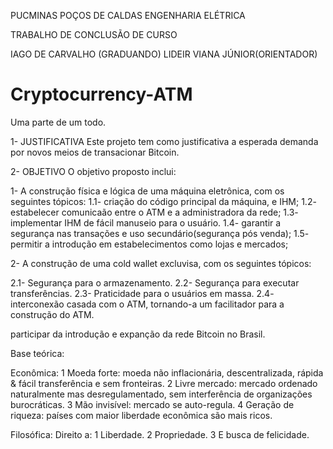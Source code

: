 PUCMINAS POÇOS DE CALDAS
ENGENHARIA ELÉTRICA

TRABALHO DE CONCLUSÃO DE CURSO

IAGO DE CARVALHO (GRADUANDO)
LIDEIR VIANA JÚNIOR(ORIENTADOR)

# Cryptocurrency-ATM
Uma parte de um todo.

1- JUSTIFICATIVA
  Este projeto tem como justificativa a esperada demanda por novos meios de transacionar Bitcoin.

2- OBJETIVO
  O objetivo proposto inclui:

1- A construção física e lógica de uma máquina eletrônica, com os seguintes tópicos:
   1.1- criação do código principal da máquina, e IHM;
   1.2- estabelecer comunicaão entre o ATM e a administradora da rede;
   1.3- implementar IHM de fácil manuseio para o usuário.
   1.4- garantir a segurança nas transações e uso secundário(segurança pós venda);
   1.5- permitir a introdução em estabelecimentos como lojas e mercados;

2- A construção de uma cold wallet excluvisa, com os seguintes tópicos:

   2.1- Segurança para o armazenamento.
   2.2- Segurança para executar transferências.
   2.3- Praticidade para o usuários em massa.
   2.4- interconexão casada com o ATM, tornando-a um facilitador para a construção do ATM.
 
participar da introdução e expanção da rede Bitcoin no Brasil.

Base teórica:

Econômica:
1 Moeda forte: moeda não inflacionária, descentralizada, rápida & fácil transferência e sem fronteiras.
2 Livre mercado: mercado ordenado naturalmente mas desregulamentado, sem interferência de organizações burocráticas.
3 Mão invisível: mercado se auto-regula.
4 Geração de riqueza: países com maior liberdade econômica são mais ricos.

Filosófica:
Direito a:
1 Liberdade.
2 Propriedade.
3 E busca de felicidade.
